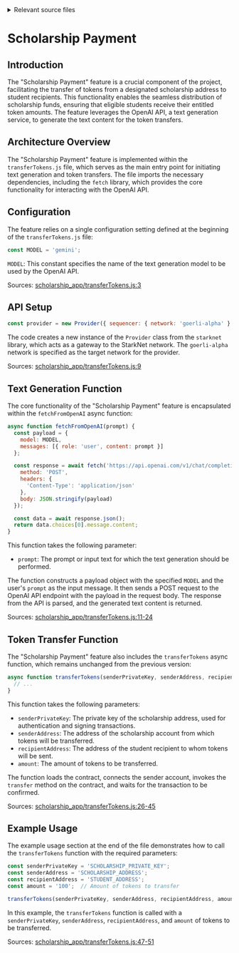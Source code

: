 <details>
<summary>Relevant source files</summary>

The following files were used as context for generating this wiki page:

- [scholarship_app/transferTokens.js](https://github.com/agattani123/Fast-Fa/blob/master/scholarship_app/transferTokens.js)

</details>

# Scholarship Payment

## Introduction

The "Scholarship Payment" feature is a crucial component of the project, facilitating the transfer of tokens from a designated scholarship address to student recipients. This functionality enables the seamless distribution of scholarship funds, ensuring that eligible students receive their entitled token amounts. The feature leverages the OpenAI API, a text generation service, to generate the text content for the token transfers.

## Architecture Overview

The "Scholarship Payment" feature is implemented within the `transferTokens.js` file, which serves as the main entry point for initiating text generation and token transfers. The file imports the necessary dependencies, including the `fetch` library, which provides the core functionality for interacting with the OpenAI API.

## Configuration

The feature relies on a single configuration setting defined at the beginning of the `transferTokens.js` file:

```javascript
const MODEL = 'gemini';
```

`MODEL`: This constant specifies the name of the text generation model to be used by the OpenAI API.

Sources: [scholarship_app/transferTokens.js:3]()

## API Setup

```javascript
const provider = new Provider({ sequencer: { network: 'goerli-alpha' } });
```

The code creates a new instance of the `Provider` class from the `starknet` library, which acts as a gateway to the StarkNet network. The `goerli-alpha` network is specified as the target network for the provider.

Sources: [scholarship_app/transferTokens.js:9]()

## Text Generation Function

The core functionality of the "Scholarship Payment" feature is encapsulated within the `fetchFromOpenAI` async function:

```javascript
async function fetchFromOpenAI(prompt) {
  const payload = {
    model: MODEL,
    messages: [{ role: 'user', content: prompt }]
  };

  const response = await fetch('https://api.openai.com/v1/chat/completions', {
    method: 'POST',
    headers: {
      'Content-Type': 'application/json'
    },
    body: JSON.stringify(payload)
  });

  const data = await response.json();
  return data.choices[0].message.content;
}
```

This function takes the following parameter:

- `prompt`: The prompt or input text for which the text generation should be performed.

The function constructs a payload object with the specified `MODEL` and the user's `prompt` as the input message. It then sends a POST request to the OpenAI API endpoint with the payload in the request body. The response from the API is parsed, and the generated text content is returned.

Sources: [scholarship_app/transferTokens.js:11-24]()

## Token Transfer Function

The "Scholarship Payment" feature also includes the `transferTokens` async function, which remains unchanged from the previous version:

```javascript
async function transferTokens(senderPrivateKey, senderAddress, recipientAddress, amount) {
  // ...
}
```

This function takes the following parameters:

- `senderPrivateKey`: The private key of the scholarship address, used for authentication and signing transactions.
- `senderAddress`: The address of the scholarship account from which tokens will be transferred.
- `recipientAddress`: The address of the student recipient to whom tokens will be sent.
- `amount`: The amount of tokens to be transferred.

The function loads the contract, connects the sender account, invokes the `transfer` method on the contract, and waits for the transaction to be confirmed.

Sources: [scholarship_app/transferTokens.js:26-45]()

## Example Usage

The example usage section at the end of the file demonstrates how to call the `transferTokens` function with the required parameters:

```javascript
const senderPrivateKey = 'SCHOLARSHIP_PRIVATE_KEY';
const senderAddress = 'SCHOLARSHIP_ADDRESS';
const recipientAddress = 'STUDENT_ADDRESS';
const amount = '100';  // Amount of tokens to transfer

transferTokens(senderPrivateKey, senderAddress, recipientAddress, amount);
```

In this example, the `transferTokens` function is called with a `senderPrivateKey`, `senderAddress`, `recipientAddress`, and `amount` of tokens to be transferred.

Sources: [scholarship_app/transferTokens.js:47-51]()